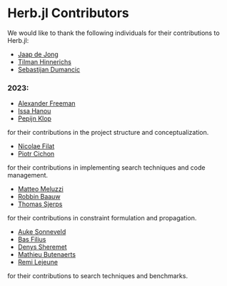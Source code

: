 # Herb.jl Contributors

We would like to thank the following individuals for their contributions to Herb.jl:

- [Jaap de Jong](https://github.com/jaapdejong15)
- [Tilman Hinnerichs](https://github.com/thinnerichs)
- [Sebastijan Dumancic](https://github.com/sebdumancic)

### 2023:
- [Alexander Freeman](https://github.com/flammified)
- [Issa Hanou](https://github.com/IssaHanou)
- [Pepijn Klop](https://github.com/Pepijnk12)

for their contributions in the project structure and conceptualization.


- [Nicolae Filat](https://github.com/nicolaefilat)
- [Piotr Cichon](https://github.com/piotr-cichon)

for their contributions in implementing search techniques and code management.


- [Matteo Meluzzi](https://github.com/matteo-meluzzi)
- [Robbin Baauw](https://github.com/RobbinBaauw)
- [Thomas Sjerps](https://github.com/sjerpsthomas)

for their contributions in constraint formulation and propagation.


- [Auke Sonneveld](https://github.com/AukeSonneveld)
- [Bas Filius](https://github.com/BastiaanF)
- [Denys Sheremet](https://github.com/denyssheremet)
- [Mathieu Butenaerts](https://github.com/M-Butenaerts)
- [Remi Lejeune](https://github.com/remi-lejeune)

for their contributions to search techniques and benchmarks.


